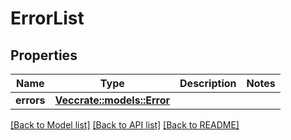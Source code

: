 # ErrorList

## Properties

Name | Type | Description | Notes
------------ | ------------- | ------------- | -------------
**errors** | [**Vec<crate::models::Error>**](Error.md) |  | 

[[Back to Model list]](../README.md#documentation-for-models) [[Back to API list]](../README.md#documentation-for-api-endpoints) [[Back to README]](../README.md)


